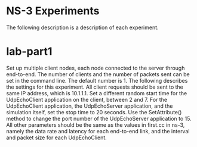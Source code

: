 # NS-3 Experiments

The following description is a description of each experiment.

# lab-part1
Set up multiple client nodes, each node connected to the server through end-to-end. The number of clients and the number of packets sent can be set in the command line. The default number is 1.
The following describes the settings for this experiment. All client requests should be sent to the same IP address, which is 10.1.1.1.
Set a different random start time for the UdpEchoClient application on the client, between 2 and 7. For the UdpEchoClient application, the UdpEchoServer application, and the simulation itself, set the stop time to 20 seconds.
Use the SetAttribute() method to change the port number of the UdpEchoServer application to 15.
All other parameters should be the same as the values ​​in first.cc in ns-3, namely the data rate and latency for each end-to-end link, and the interval and packet size for each UdpEchoClient.
